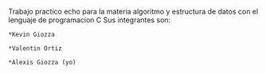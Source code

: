 Trabajo practico echo para la materia algoritmo y estructura de datos con el lenguaje de programacion C
Sus integrantes son:

    *Kevin Giozza

    *Valentin Ortiz
    
    *Alexis Giozza (yo)